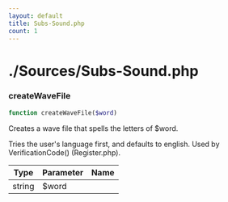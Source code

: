 ```yaml
---
layout: default
title: Subs-Sound.php
count: 1
---
```


# ./Sources/Subs-Sound.php

### createWaveFile

```php
function createWaveFile($word)
```
Creates a wave file that spells the letters of $word.

Tries the user's language first, and defaults to english.
Used by VerificationCode() (Register.php).

Type|Parameter|Name
---|---|---
string|$word
